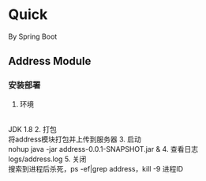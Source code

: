 # Quick
By Spring Boot
## Address Module
### 安装部署
1. 环境
<br/>
JDK 1.8
2. 打包
<br/>
将address模块打包并上传到服务器
3. 启动
<br/>
nohup java -jar address-0.0.1-SNAPSHOT.jar &
4. 查看日志
<br/>
logs/address.log
5. 关闭
<br/>
搜索到进程后杀死，ps -ef|grep address，kill -9 进程ID
